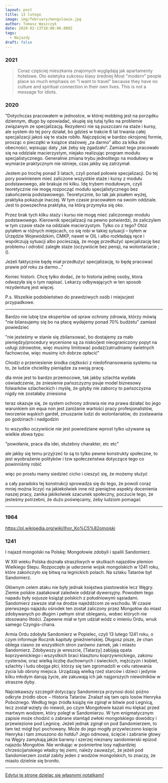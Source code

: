```yaml
---
layout: post
title: 13 lutego
image: img/february/mongolowie.jpg
author: Tomasz Waszczyk
date: 2020-02-13T10:00:00.000Z
tags:
  - Najazdy
draft: false
---
```


### 2021

> Coraz częściej mieszkania znajomych wyglądają jak apartamenty hotelowe. Oto estetyka sukcesu klasy średniej
> Most "modern" people place so much emphasis on "I want to travel" because they have no culture and spiritual connection in their own lives. This is not a message for idiots.

### 2020

"Dotychczas pracowałem w jednostce, w której mobbing jest na porządku dziennym, długo by opowiadać, skupię się tutaj tylko na problemie związanym ze specjalizacją. Rezydenci nie są puszczani na staże i kursy, ale system do tej pory działał, bo gdzieś w trakcie 6 lat trwania całej specjalizacji jakoś się te staże robiło. Najczęściej w bardzo okrojonej formie, prosząc o pieczątki w książce stażowej „za darmo” albo za kilka dni obecności, wpisując daty „tak żeby się zgadzało”. Zamiast tego pracowało się na oddziale macierzystym, niejako realizując program modułu specjalistycznego. Generalnie zmiana trybu jednolitego na modułowy w wymiarze praktycznym nie istnieje, czas jakby się zatrzymał.

Jestem po trochę ponad 3 latach, czyli ponad połowie specjalizacji. Do tej pory powinienem mieć zaliczone wszystkie staże i kursy z modułu podstawowego, ale brakuje mi kilku. Idę trybem modułowym, czyli teoretycznie nie mogę rozpocząć modułu specjalistycznego bez zakończenia podstawowego. Teoretycznie, bo tak jak pisałem wyżej, praktyka pokazuje inaczej. W tym czasie pracowałem na swoim oddziale. Jest to powszechna praktyka, na którą przymyka się oko.

Przez brak tych kilku staży i kursu nie mogę mieć zaliczonego modułu podstawowego. Kierownik specjalizacji na pewno potwierdzi, że zaliczylem w tym czasie staże na oddziale macierzystym. Tylko co z tego? Otóż pytałem w różnych miejscach, co się robi w takiej sytuacji – byłem w Urzędzie Wojewódzkim, CMKP, nawet w OIL i albo rozkładają ręce i współczują sytuacji albo pocieszają, że mogę przedłużyć specjalizację bez problemu i odrobić zaległe staże (oczywiście bez pensji, na wolontariacie ;().

Jeżeli faktycznie będę miał przedłużyć specjalizację, to będę pracować prawie pół roku za darmo…"

Koniec historii. Chcę tylko dodać, że to historia jednej osoby, ktora odwazyła się o tym napisać. Lekarzy odbywających w ten sposob rezydenturę jest więcej.

P.s. Wszelkie podobieństwo do prawdziwych osób i miejscjest przypadkowe.

---

Bardzo nie lubię tzw ekspertów od spraw ochrony zdrowia, którzy mówią "nie bilansujemy się bo na płacę wydajemy ponad 70% budżetu" zamiast powiedzieć

"nie jesteśmy w stanie się zbilansować, bo dostajemy za mało pieniędzy/procedury wycenione są za nisko/jest nieograniczony popyt na usługi zdrowotne, więc musimy limitować podaż/zatrudniamy świetnych fachowców, więc musimy ich dobrze opłacić"

Chodzi o przeniesienie środka ciężkości z niedofinansowania systemu na to, że ludzie chcieliby pieniądze za swoją pracę.

dla mnie jest to bardzo przemocowe, tak jakby szlachta wydała oświadczenie, że zniesienie pańszczyzny psuje model biznesowy folwarków szlacheckich i myślę, że gdyby nie zaborcy to pańszczyzna nigdy nie zostałaby zniesiona

teraz okazuje się, że system ochrony zdrowia nie ma prawa działać bo jego warunkiem sin equa non jest zaniżanie wartości pracy profesjonalistów, tworzenie wąskich gardeł, zmuszanie ludzi do wolontariatów, do zostawania po godzinach i nadgodzin

to wszystko oczywiście nie jest powiedziane wprost tylko używane są wielkie słowa typu:

"powołanie, praca dla idei, służebny charakter, etc etc"

ale jakby się temu przyjrzeć to są to tylko pewne konstrukty społeczne, to jest wyobrażenie polityków i tzw społeczeństwa dotyczące tego co powinniśmy robić

więc po prostu mamy siedzieć cicho i cieszyć się, że możemy służyć

a cały paradoks tej konstrukcji sprowadza się do tego, że powoli coraz mniej można liczyć na jakiekolwiek inne niż pieniężne aspekty docenienia naszej pracy, zanika jakikolwiek szacunek społeczny, poczucie tego, że jesteśmy potrzebni, że dużo poświęcamy, żeby ludziom pomagać

---

### 1964

https://pl.wikipedia.org/wiki/Ihor_Ko%C5%82omojski

### 1241

I najazd mongolski na Polskę: Mongołowie zdobyli i spalili Sandomierz.

W XIII wieku Polska doznała straszliwych w skutkach najazdów plemion Wielkiego Stepu. Rozpoczęło je uderzenie wojsk mongolskich w 1241 roku, które zakończyło się bitwą na legnickich polach. Na szlaku Tatarów był Sandomierz.

Głównym celem ataku nie były jednak księstwa piastowskie lecz Węgry. Ziemie polskie zaatakował zaledwie oddział dywersyjny. Powodem tego napadu były sojusze książąt polskich z południowymi sąsiadami. Sandomierz zawsze stał na drodze najeźdźcom ze wschodu. W czasie pierwszego najazdu ośrodek ten został zaliczony przez Mongołów do miast zdobywanych po długim i pełnym strat obleganiu, wobec których nie stosowano litości. Zapewne miał w tym udział wódz o imieniu Ordu, wnuk samego Czyngis-chana.

Armia Ordu zdobyła Sandomierz w Popielec, czyli 13 lutego 1241 roku, o czym informuje Rocznik kapituły gnieźnieńskiej. Długosz pisze, że chan oblega ciasno ze wszystkich stron zarówno zamek, jak i miasto Sandomierz. Zdobywszy je wreszcie, [Tatarzy] zabijają opata koprzywnickiego i wszystkich braci klasztoru koprzywnickiego, zakonu cystersów, oraz wielką liczbę duchownych i świeckich, mężczyzn i kobiet, szlachty i ludu obojga płci, którzy się tam zgromadzili w celu ratowania życia lub obrony miejsca. Urządzają wielką rzeź starców i dzieci i jedynie kilku młodym darują życie, ale zakuwają ich jak najgorszych niewolników w straszne dyby.

Najciekawszy szczegół dotyczący Sandomierza przynosi dość późno odkryte źródło obce − Historia Tatarów. Znalazł się tam opis losów Henryka Pobożnego. Według tego źródła książę nie zginął w bitwie pod Legnicą, lecz został wzięty do niewoli, po czym Mongołowie kazali mu klękać przed martwym wodzem, który poległ w Sandomierzu. W tym enigmatycznym zapisie może chodzić o zabrane stamtąd zwłoki mongolskiego dowódcy i przewiezione pod Legnicę. Jeżeli jednak zginął on pod Sandomierzem, to tam też mógł być pochowany. Może do jego mogiły przywleczono księcia Henryka i tam zmuszono do hołdu? Jego odmowa, ścięcie i zabranie głowy na Węgry zamykają jakże barwny i szerzej nieznany sandomierski epizod najazdu Mongołów. Nie wnikając w pośmiertne losy najbardziej chrześcijańskiego władcy tej ziemi, należy zauważyć, że jeżeli pod Sandomierzem został zabity jeden z wodzów mongolskich, to znaczy, że miasto dzielnie się broniło.

---

<a href="https://github.com/TomaszWaszczyk/historia.waszczyk.com/edit/master/src/content/february-13.md" target="_blank">Edytuj tę stronę dzieląc się własnymi notatkami!</a>
